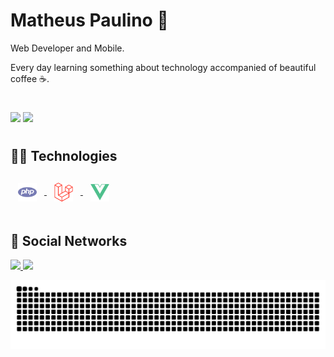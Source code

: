 # Matheus Paulino 🚀

Web Developer and Mobile.

Every day learning something about technology accompanied of beautiful coffee ☕.

#
<div>
  <img height="150em" src="https://github-readme-stats.vercel.app/api?username=matheus-paulino&hide=contribs,prs&theme=radical">
  <img height="150em" src="https://github-readme-stats.vercel.app/api/top-langs/?username=matheus-paulino&layout=compact&theme=radical">
</div>

#

## 👨‍💻 Technologies
<div>
  <a href="https://www.php.net/">
    <img align="center" height="30" style="padding: 12px;"  alt="PHP" title="#PHP" src="./assets/php.svg" />
  </a>
  <a href="https://laravel.com/">
    <img align="center" height="30" style="padding: 12px;" alt="Laravel" title="#Laravel" src="./assets/laravel.svg" />
  </a>
  
  <a href="https://vuejs.org/">
    <img align="center" height="30" style="padding: 12px;" alt="VueJS" title="#VueJS" src="./assets/vuejs.svg" />
  </a>
</div>

#

## 🔷 Social Networks

<div style="display: inline-block;">
  <a align="center" height="30" width="40" href="https://instagram.com/oematheos" target="_blank">
    <img src="https://img.shields.io/badge/-Instagram-%23E4405F?style=for-the-badge&logo=instagram&logoColor=white" target="_blank">
  </a>
  <a href = "mailto:matheus@lunarcode.com.br"><img src="https://img.shields.io/badge/-Gmail-%23333?style=for-the-badge&logo=gmail&logoColor=white" target="_blank">
  </a>
</div>


  ![Snake animation](https://github.com/matheus-paulino/matheus-paulino/blob/output/github-contribution-grid-snake.svg)
